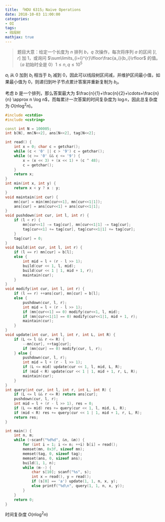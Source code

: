 ```yaml
---
title: 「HDU 6315」Naive Operations
date: 2018-10-03 11:00:00
categories:
- OI
tags:
- 线段树
mathjax: true
---
```


> 题目大意：给定一个长度为 $n$ 排列 $b$，$q$ 次操作，每次将序列 $a$ 的区间 $[l,r]$ 加 $1$，或询问 $\sum\limits_{i=l}^{r}\lfloor\frac{a_i}{b_i}\rfloor$ 的值。（$a$ 初始时全是 $0$）$1 \leq n,q \leq 10^5$

$a_i$ 从 $0$ 加到 $b_i$ 相当于 $b_i$ 减到 $0$，因此可以线段树区间减，并维护区间最小值，如果最小值为 $0$，则递归到叶子节点累计答案并重新复制为 $b_i$。

考虑 $b$ 是一个排列，那么答案最大为 $\frac{n}{1}+\frac{n}{2}+\cdots+\frac{n}{n} \approx n \log n$，而每累计一次答案的时间复杂度为 $\log n$，因此总复杂度为 $O(n\log^2n)$。

```c++
#include <cstdio>
#include <cstring>

const int N = 100005;
int b[N], mn[N<<2], ans[N<<2], tag[N<<2];

int read() {
	int x = 0; char c = getchar();
	while (c < '0' || c > '9') c = getchar();
	while (c >= '0' && c <= '9') {
		x = (x << 3) + (x << 1) + (c ^ 48);
		c = getchar();
	}
	return x;
}
int min(int x, int y) {
	return x < y ? x : y;
}
void maintain(int cur) {
	mn[cur] = min(mn[cur<<1], mn[cur<<1|1]);
	ans[cur] = ans[cur<<1] + ans[cur<<1|1];
}
void pushdown(int cur, int l, int r) {
	if (l < r) {
		mn[cur<<1] -= tag[cur], mn[cur<<1|1] -= tag[cur];
		tag[cur<<1] += tag[cur], tag[cur<<1|1] += tag[cur];
	}
	tag[cur] = 0;
}
void build(int cur, int l, int r) {
	if (l == r) mn[cur] = b[l];
	else {
		int mid = l + (r - l >> 1);
		build(cur << 1, l, mid);
		build(cur << 1 | 1, mid + 1, r);
		maintain(cur);
	}
}
void modify(int cur, int l, int r) {
	if (l == r) ++ans[cur], mn[cur] = b[l];
	else {
		pushdown(cur, l, r);
		int mid = l + (r - l >> 1);
		if (mn[cur<<1] == 0) modify(cur<<1, l, mid);
		if (mn[cur<<1|1] == 0) modify(cur<<1|1, mid + 1, r);
		maintain(cur);
	}
}
void update(int cur, int l, int r, int L, int R) {
	if (L <= l && r <= R) {
		--mn[cur], ++tag[cur];
		if (mn[cur] == 0) modify(cur, l, r);
	} else {
		pushdown(cur, l, r);
		int mid = l + (r - l >> 1);
		if (L <= mid) update(cur << 1, l, mid, L, R);
		if (mid < R) update(cur << 1 | 1, mid + 1, r, L, R);
		maintain(cur);
	}
}
int query(int cur, int l, int r, int L, int R) {
	if (L <= l && r <= R) return ans[cur];
	pushdown(cur, l, r);
	int mid = l + (r - l >> 1), res = 0;
	if (L <= mid) res += query(cur << 1, l, mid, L, R);
	if (mid < R) res += query(cur << 1 | 1, mid + 1, r, L, R);
	return res;
}

int main() {
	int n, m;
	while (~scanf("%d%d", &n, &m)) {
		for (int i = 1; i <= n; ++i) b[i] = read();
		memset(mn, 0x3f, sizeof mn);
		memset(tag, 0, sizeof tag);
		memset(ans, 0, sizeof ans);
		build(1, 1, n);
		while (m--) {
			char s[10]; scanf("%s", s);
			int x = read(), y = read();
			if (s[0] == 'a') update(1, 1, n, x, y);
			else printf("%d\n", query(1, 1, n, x, y));
		}
	}
	return 0;
}
```

时间复杂度 $O(n\log^2n)$
